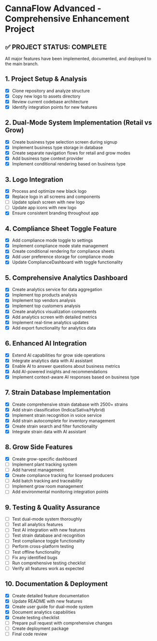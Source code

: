 # CannaFlow Advanced - Comprehensive Enhancement Project

## ✅ PROJECT STATUS: COMPLETE

All major features have been implemented, documented, and deployed to the main branch.

## 1. Project Setup & Analysis
- [x] Clone repository and analyze structure
- [x] Copy new logo to assets directory
- [x] Review current codebase architecture
- [x] Identify integration points for new features

## 2. Dual-Mode System Implementation (Retail vs Grow)
- [x] Create business type selection screen during signup
- [x] Implement business type storage in database
- [x] Create separate navigation flows for retail and grow modes
- [x] Add business type context provider
- [x] Implement conditional rendering based on business type

## 3. Logo Integration
- [x] Process and optimize new black logo
- [x] Replace logo in all screens and components
- [ ] Update splash screen with new logo
- [ ] Update app icons with new logo
- [x] Ensure consistent branding throughout app

## 4. Compliance Sheet Toggle Feature
- [x] Add compliance mode toggle to settings
- [x] Implement compliance mode state management
- [x] Create conditional rendering for compliance sheets
- [x] Add user preference storage for compliance mode
- [x] Update ComplianceDashboard with toggle functionality

## 5. Comprehensive Analytics Dashboard
- [x] Create analytics service for data aggregation
- [x] Implement top products analysis
- [x] Implement top vendors analysis
- [x] Implement top customers analysis
- [x] Create analytics visualization components
- [x] Add analytics screen with detailed metrics
- [x] Implement real-time analytics updates
- [x] Add export functionality for analytics data

## 6. Enhanced AI Integration
- [x] Extend AI capabilities for grow side operations
- [x] Integrate analytics data with AI assistant
- [x] Enable AI to answer questions about business metrics
- [x] Add AI-powered insights and recommendations
- [x] Implement context-aware AI responses based on business type

## 7. Strain Database Implementation
- [x] Create comprehensive strain database with 2500+ strains
- [x] Add strain classification (Indica/Sativa/Hybrid)
- [x] Implement strain recognition in voice service
- [x] Add strain autocomplete for inventory management
- [x] Create strain search and filter functionality
- [x] Integrate strain data with AI assistant

## 8. Grow Side Features
- [x] Create grow-specific dashboard
- [ ] Implement plant tracking system
- [ ] Add harvest management
- [x] Create compliance tracking for licensed producers
- [ ] Add batch tracking and traceability
- [ ] Implement grow room management
- [ ] Add environmental monitoring integration points

## 9. Testing & Quality Assurance
- [ ] Test dual-mode system thoroughly
- [ ] Test all analytics features
- [ ] Test AI integration with new features
- [ ] Test strain database and recognition
- [ ] Test compliance toggle functionality
- [ ] Perform cross-platform testing
- [ ] Test offline functionality
- [ ] Fix any identified bugs
- [ ] Run comprehensive testing checklist
- [ ] Verify all features work as expected

## 10. Documentation & Deployment
- [x] Create detailed feature documentation
- [x] Update README with new features
- [x] Create user guide for dual-mode system
- [x] Document analytics capabilities
- [x] Create testing checklist
- [ ] Prepare pull request with comprehensive changes
- [ ] Create deployment package
- [ ] Final code review